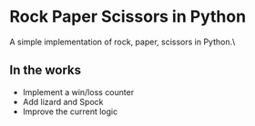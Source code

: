 # Rock Paper Scissors in Python
A simple implementation of rock, paper, scissors in Python.\

## In the works
- Implement a win/loss counter
- Add lizard and Spock
- Improve the current logic